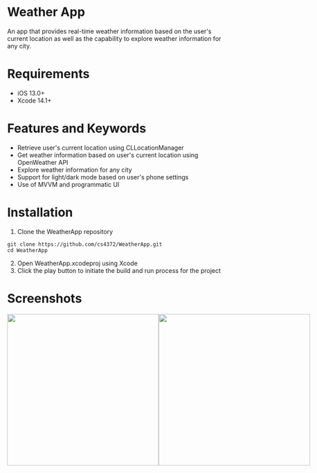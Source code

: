 # Weather App

An app that provides real-time weather information based on the user's current location as well as the capability to explore weather information for any city.

# Requirements
- iOS 13.0+
- Xcode 14.1+

# Features and Keywords
- Retrieve user's current location using CLLocationManager
- Get weather information based on user's current location using OpenWeather API
- Explore weather information for any city
- Support for light/dark mode based on user's phone settings
- Use of MVVM and programmatic UI

# Installation
1. Clone the WeatherApp repository
```
git clone https://github.com/cs4372/WeatherApp.git
cd WeatherApp
```
2. Open WeatherApp.xcodeproj using Xcode
3. Click the play button to initiate the build and run process for the project

# Screenshots

<div style="display: flex;">
  <img src="https://github.com/cs4372/WeatherApp/blob/master/Screenshots/weatherApp-day.png" height="350px"/>
  <img src="https://github.com/cs4372/WeatherApp/blob/master/Screenshots/weatherApp-night.png" height="350px"/>
</div>
